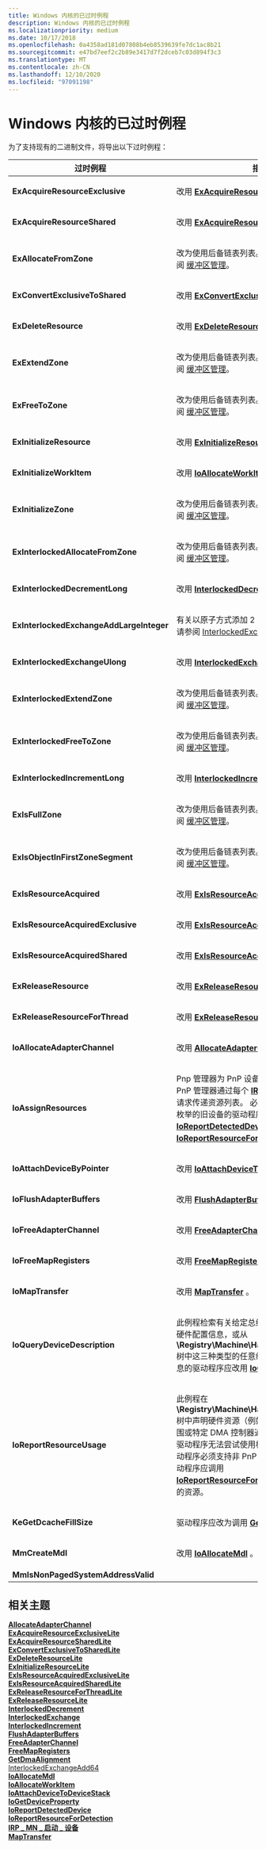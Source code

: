```yaml
---
title: Windows 内核的已过时例程
description: Windows 内核的已过时例程
ms.localizationpriority: medium
ms.date: 10/17/2018
ms.openlocfilehash: 0a4358ad181d07808b4eb8539639fe7dc1ac8b21
ms.sourcegitcommit: e47bd7eef2c2b89e3417d7f2dceb7c03d894f3c3
ms.translationtype: MT
ms.contentlocale: zh-CN
ms.lasthandoff: 12/10/2020
ms.locfileid: "97091198"
---
```

# <a name="windows-kernel-obsolete-routines"></a>Windows 内核的已过时例程


为了支持现有的二进制文件，将导出以下过时例程：

<table>
<colgroup>
<col width="50%" />
<col width="50%" />
</colgroup>
<thead>
<tr class="header">
<th>过时例程</th>
<th>描述</th>
</tr>
</thead>
<tbody>
<tr class="odd">
<td><strong>ExAcquireResourceExclusive</strong></td>
<td><p>改用 <a href="/previous-versions/ff544351(v=vs.85)" data-raw-source="[&lt;strong&gt;ExAcquireResourceExclusiveLite&lt;/strong&gt;](/previous-versions/ff544351(v=vs.85))"><strong>ExAcquireResourceExclusiveLite</strong></a> 。</p></td>
</tr>
<tr class="even">
<td><strong>ExAcquireResourceShared</strong></td>
<td><p>改用 <a href="/previous-versions/ff544363(v=vs.85)" data-raw-source="[&lt;strong&gt;ExAcquireResourceSharedLite&lt;/strong&gt;](/previous-versions/ff544363(v=vs.85))"><strong>ExAcquireResourceSharedLite</strong></a> 。</p></td>
</tr>
<tr class="odd">
<td><strong>ExAllocateFromZone</strong></td>
<td><p>改为使用后备链表列表。 有关详细信息，请参阅 <a href="/windows-hardware/drivers/ddi/index" data-raw-source="[Buffer Management](/windows-hardware/drivers/ddi/index)">缓冲区管理</a>。</p></td>
</tr>
<tr class="even">
<td><strong>ExConvertExclusiveToShared</strong></td>
<td><p>改用 <a href="/previous-versions/ff544558(v=vs.85)" data-raw-source="[&lt;strong&gt;ExConvertExclusiveToSharedLite&lt;/strong&gt;](/previous-versions/ff544558(v=vs.85))"><strong>ExConvertExclusiveToSharedLite</strong></a> 。</p></td>
</tr>
<tr class="odd">
<td><strong>ExDeleteResource</strong></td>
<td><p>改用 <a href="/windows-hardware/drivers/ddi/wdm/nf-wdm-exdeleteresourcelite" data-raw-source="[&lt;strong&gt;ExDeleteResourceLite&lt;/strong&gt;](/windows-hardware/drivers/ddi/wdm/nf-wdm-exdeleteresourcelite)"><strong>ExDeleteResourceLite</strong></a> 。</p></td>
</tr>
<tr class="even">
<td><strong>ExExtendZone</strong></td>
<td><p>改为使用后备链表列表。 有关详细信息，请参阅 <a href="/windows-hardware/drivers/ddi/index" data-raw-source="[Buffer Management](/windows-hardware/drivers/ddi/index)">缓冲区管理</a>。</p></td>
</tr>
<tr class="odd">
<td><strong>ExFreeToZone</strong></td>
<td><p>改为使用后备链表列表。 有关详细信息，请参阅 <a href="/windows-hardware/drivers/ddi/index" data-raw-source="[Buffer Management](/windows-hardware/drivers/ddi/index)">缓冲区管理</a>。</p></td>
</tr>
<tr class="even">
<td><strong>ExInitializeResource</strong></td>
<td><p>改用 <a href="/windows-hardware/drivers/ddi/wdm/nf-wdm-exinitializeresourcelite" data-raw-source="[&lt;strong&gt;ExInitializeResourceLite&lt;/strong&gt;](/windows-hardware/drivers/ddi/wdm/nf-wdm-exinitializeresourcelite)"><strong>ExInitializeResourceLite</strong></a> 。</p></td>
</tr>
<tr class="odd">
<td><strong>ExInitializeWorkItem</strong></td>
<td><p>改用 <a href="/windows-hardware/drivers/ddi/wdm/nf-wdm-ioallocateworkitem" data-raw-source="[&lt;strong&gt;IoAllocateWorkItem&lt;/strong&gt;](/windows-hardware/drivers/ddi/wdm/nf-wdm-ioallocateworkitem)"><strong>IoAllocateWorkItem</strong></a> 。</p></td>
</tr>
<tr class="even">
<td><strong>ExInitializeZone</strong></td>
<td><p>改为使用后备链表列表。 有关详细信息，请参阅 <a href="/windows-hardware/drivers/ddi/index" data-raw-source="[Buffer Management](/windows-hardware/drivers/ddi/index)">缓冲区管理</a>。</p></td>
</tr>
<tr class="odd">
<td><strong>ExInterlockedAllocateFromZone</strong></td>
<td><p>改为使用后备链表列表。 有关详细信息，请参阅 <a href="/windows-hardware/drivers/ddi/index" data-raw-source="[Buffer Management](/windows-hardware/drivers/ddi/index)">缓冲区管理</a>。</p></td>
</tr>
<tr class="even">
<td><strong>ExInterlockedDecrementLong</strong></td>
<td><p>改用 <a href="/windows-hardware/drivers/ddi/wdm/nf-wdm-interlockeddecrement" data-raw-source="[&lt;strong&gt;InterlockedDecrement&lt;/strong&gt;](/windows-hardware/drivers/ddi/wdm/nf-wdm-interlockeddecrement)"><strong>InterlockedDecrement</strong></a> 。</p></td>
</tr>
<tr class="odd">
<td><strong>ExInterlockedExchangeAddLargeInteger</strong></td>
<td><p>有关以原子方式添加 2 64 位数字的详细信息，请参阅 <a href="/windows/win32/api/winnt/nf-winnt-interlockedexchangeadd64" data-raw-source="[InterlockedExchangeAdd64](/windows/win32/api/winnt/nf-winnt-interlockedexchangeadd64)">InterlockedExchangeAdd64</a>。</p></td>
</tr>
<tr class="even">
<td><strong>ExInterlockedExchangeUlong</strong></td>
<td><p>改用 <a href="/windows-hardware/drivers/ddi/wdm/nf-wdm-interlockedexchange" data-raw-source="[&lt;strong&gt;InterlockedExchange&lt;/strong&gt;](/windows-hardware/drivers/ddi/wdm/nf-wdm-interlockedexchange)"><strong>InterlockedExchange</strong></a> 。</p></td>
</tr>
<tr class="odd">
<td><strong>ExInterlockedExtendZone</strong></td>
<td><p>改为使用后备链表列表。 有关详细信息，请参阅 <a href="/windows-hardware/drivers/ddi/index" data-raw-source="[Buffer Management](/windows-hardware/drivers/ddi/index)">缓冲区管理</a>。</p></td>
</tr>
<tr class="even">
<td><strong>ExInterlockedFreeToZone</strong></td>
<td><p>改为使用后备链表列表。 有关详细信息，请参阅 <a href="/windows-hardware/drivers/ddi/index" data-raw-source="[Buffer Management](/windows-hardware/drivers/ddi/index)">缓冲区管理</a>。</p></td>
</tr>
<tr class="odd">
<td><strong>ExInterlockedIncrementLong</strong></td>
<td><p>改用 <a href="/windows-hardware/drivers/ddi/wdm/nf-wdm-interlockedincrement" data-raw-source="[&lt;strong&gt;InterlockedIncrement&lt;/strong&gt;](/windows-hardware/drivers/ddi/wdm/nf-wdm-interlockedincrement)"><strong>InterlockedIncrement</strong></a> 。</p></td>
</tr>
<tr class="even">
<td><strong>ExIsFullZone</strong></td>
<td><p>改为使用后备链表列表。 有关详细信息，请参阅 <a href="/windows-hardware/drivers/ddi/index" data-raw-source="[Buffer Management](/windows-hardware/drivers/ddi/index)">缓冲区管理</a>。</p></td>
</tr>
<tr class="odd">
<td><strong>ExIsObjectInFirstZoneSegment</strong></td>
<td><p>改为使用后备链表列表。 有关详细信息，请参阅 <a href="/windows-hardware/drivers/ddi/index" data-raw-source="[Buffer Management](/windows-hardware/drivers/ddi/index)">缓冲区管理</a>。</p></td>
</tr>
<tr class="even">
<td><strong>ExIsResourceAcquired</strong></td>
<td><p>改用 <a href="/previous-versions/windows/hardware/drivers/ff545466(v=vs.85)" data-raw-source="[&lt;strong&gt;ExIsResourceAcquiredLite&lt;/strong&gt;](/previous-versions/windows/hardware/drivers/ff545466(v=vs.85))"><strong>ExIsResourceAcquiredLite</strong></a> 。</p></td>
</tr>
<tr class="odd">
<td><strong>ExIsResourceAcquiredExclusive</strong></td>
<td><p>改用 <a href="/windows-hardware/drivers/ddi/wdm/nf-wdm-exisresourceacquiredexclusivelite" data-raw-source="[&lt;strong&gt;ExIsResourceAcquiredExclusiveLite&lt;/strong&gt;](/windows-hardware/drivers/ddi/wdm/nf-wdm-exisresourceacquiredexclusivelite)"><strong>ExIsResourceAcquiredExclusiveLite</strong></a> 。</p></td>
</tr>
<tr class="even">
<td><strong>ExIsResourceAcquiredShared</strong></td>
<td><p>改用 <a href="/windows-hardware/drivers/ddi/wdm/nf-wdm-exisresourceacquiredsharedlite" data-raw-source="[&lt;strong&gt;ExIsResourceAcquiredSharedLite&lt;/strong&gt;](/windows-hardware/drivers/ddi/wdm/nf-wdm-exisresourceacquiredsharedlite)"><strong>ExIsResourceAcquiredSharedLite</strong></a> 。</p></td>
</tr>
<tr class="odd">
<td><strong>ExReleaseResource</strong></td>
<td><p>改用 <a href="/windows-hardware/drivers/ddi/wdm/nf-wdm-exreleaseresourcelite" data-raw-source="[&lt;strong&gt;ExReleaseResourceLite&lt;/strong&gt;](/windows-hardware/drivers/ddi/wdm/nf-wdm-exreleaseresourcelite)"><strong>ExReleaseResourceLite</strong></a> 。</p></td>
</tr>
<tr class="even">
<td><strong>ExReleaseResourceForThread</strong></td>
<td><p>改用 <a href="/previous-versions/ff545585(v=vs.85)" data-raw-source="[&lt;strong&gt;ExReleaseResourceForThreadLite&lt;/strong&gt;](/previous-versions/ff545585(v=vs.85))"><strong>ExReleaseResourceForThreadLite</strong></a> 。</p></td>
</tr>
<tr class="odd">
<td><strong>IoAllocateAdapterChannel</strong></td>
<td><p>改用 <a href="/windows-hardware/drivers/ddi/wdm/nc-wdm-pallocate_adapter_channel" data-raw-source="[&lt;strong&gt;AllocateAdapterChannel&lt;/strong&gt;](/windows-hardware/drivers/ddi/wdm/nc-wdm-pallocate_adapter_channel)"><strong>AllocateAdapterChannel</strong></a> 。</p></td>
</tr>
<tr class="even">
<td><strong>IoAssignResources</strong></td>
<td><p>Pnp 管理器为 PnP 设备的驱动程序分配资源，PnP 管理器通过每个 <a href="/windows-hardware/drivers/kernel/irp-mn-start-device" data-raw-source="[&lt;strong&gt;IRP_MN_START_DEVICE&lt;/strong&gt;](./irp-mn-start-device.md)"><strong>IRP_MN_START_DEVICE</strong></a> 请求传递资源列表。 必须支持 PnP 管理器无法枚举的旧设备的驱动程序应改用 <a href="/windows-hardware/drivers/ddi/ntddk/nf-ntddk-ioreportdetecteddevice" data-raw-source="[&lt;strong&gt;IoReportDetectedDevice&lt;/strong&gt;](/windows-hardware/drivers/ddi/ntddk/nf-ntddk-ioreportdetecteddevice)"><strong>IoReportDetectedDevice</strong></a> 和 <a href="/windows-hardware/drivers/ddi/ntddk/nf-ntddk-ioreportresourcefordetection" data-raw-source="[&lt;strong&gt;IoReportResourceForDetection&lt;/strong&gt;](/windows-hardware/drivers/ddi/ntddk/nf-ntddk-ioreportresourcefordetection)"><strong>IoReportResourceForDetection</strong></a> 。</p></td>
</tr>
<tr class="odd">
<td><strong>IoAttachDeviceByPointer</strong></td>
<td><p>改用 <a href="/windows-hardware/drivers/ddi/wdm/nf-wdm-ioattachdevicetodevicestack" data-raw-source="[&lt;strong&gt;IoAttachDeviceToDeviceStack&lt;/strong&gt;](/windows-hardware/drivers/ddi/wdm/nf-wdm-ioattachdevicetodevicestack)"><strong>IoAttachDeviceToDeviceStack</strong></a> 。</p></td>
</tr>
<tr class="even">
<td><strong>IoFlushAdapterBuffers</strong></td>
<td><p>改用 <a href="/windows-hardware/drivers/ddi/wdm/nc-wdm-pflush_adapter_buffers" data-raw-source="[&lt;strong&gt;FlushAdapterBuffers&lt;/strong&gt;](/windows-hardware/drivers/ddi/wdm/nc-wdm-pflush_adapter_buffers)"><strong>FlushAdapterBuffers</strong></a> 。</p></td>
</tr>
<tr class="odd">
<td><strong>IoFreeAdapterChannel</strong></td>
<td><p>改用 <a href="/windows-hardware/drivers/ddi/wdm/nc-wdm-pfree_adapter_channel" data-raw-source="[&lt;strong&gt;FreeAdapterChannel&lt;/strong&gt;](/windows-hardware/drivers/ddi/wdm/nc-wdm-pfree_adapter_channel)"><strong>FreeAdapterChannel</strong></a> 。</p></td>
</tr>
<tr class="even">
<td><strong>IoFreeMapRegisters</strong></td>
<td><p>改用 <a href="/windows-hardware/drivers/ddi/wdm/nc-wdm-pfree_map_registers" data-raw-source="[&lt;strong&gt;FreeMapRegisters&lt;/strong&gt;](/windows-hardware/drivers/ddi/wdm/nc-wdm-pfree_map_registers)"><strong>FreeMapRegisters</strong></a> 。</p></td>
</tr>
<tr class="odd">
<td><strong>IoMapTransfer</strong></td>
<td><p>改用 <a href="/windows-hardware/drivers/ddi/wdm/nc-wdm-pmap_transfer" data-raw-source="[&lt;strong&gt;MapTransfer&lt;/strong&gt;](/windows-hardware/drivers/ddi/wdm/nc-wdm-pmap_transfer)"><strong>MapTransfer</strong></a> 。</p></td>
</tr>
<tr class="even">
<td><strong>IoQueryDeviceDescription</strong></td>
<td><p>此例程检索有关给定总线、控制器或外设对象的硬件配置信息，或从 <strong>\Registry\Machine\Hardware\Description</strong> 树中这三种类型的任意组合。 需要硬件配置信息的驱动程序应改用 <a href="/windows-hardware/drivers/ddi/wdm/nf-wdm-iogetdeviceproperty" data-raw-source="[&lt;strong&gt;IoGetDeviceProperty&lt;/strong&gt;](/windows-hardware/drivers/ddi/wdm/nf-wdm-iogetdeviceproperty)"><strong>IoGetDeviceProperty</strong></a> 。</p></td>
</tr>
<tr class="odd">
<td><strong>IoReportResourceUsage</strong></td>
<td><p>此例程在 <strong>\Registry\Machine\Hardware\ResourceMap</strong> 树中声明硬件资源（例如中断向量、设备内存范围或特定 DMA 控制器通道），以便随后加载的驱动程序无法尝试使用相同的资源。 如果新驱动程序必须支持非 PnP 可枚举的旧设备，则驱动程序应调用 <a href="/windows-hardware/drivers/ddi/ntddk/nf-ntddk-ioreportresourcefordetection" data-raw-source="[&lt;strong&gt;IoReportResourceForDetection&lt;/strong&gt;](/windows-hardware/drivers/ddi/ntddk/nf-ntddk-ioreportresourcefordetection)"><strong>IoReportResourceForDetection</strong></a> 来声明设备的资源。</p></td>
</tr>
<tr class="even">
<td><strong>KeGetDcacheFillSize</strong></td>
<td><p>驱动程序应改为调用 <a href="/windows-hardware/drivers/ddi/wdm/nc-wdm-pget_dma_alignment" data-raw-source="[&lt;strong&gt;GetDmaAlignment&lt;/strong&gt;](/windows-hardware/drivers/ddi/wdm/nc-wdm-pget_dma_alignment)"><strong>GetDmaAlignment</strong></a> 。</p></td>
</tr>
<tr class="odd">
<td><strong>MmCreateMdl</strong></td>
<td><p>改用 <a href="/windows-hardware/drivers/ddi/wdm/nf-wdm-ioallocatemdl" data-raw-source="[&lt;strong&gt;IoAllocateMdl&lt;/strong&gt;](/windows-hardware/drivers/ddi/wdm/nf-wdm-ioallocatemdl)"><strong>IoAllocateMdl</strong></a> 。</p></td>
</tr>
<tr class="even">
<td><strong>MmIsNonPagedSystemAddressValid</strong></td>
<td></td>
</tr>
</tbody>
</table>

 

## <a name="related-topics"></a>相关主题
[**AllocateAdapterChannel**](/windows-hardware/drivers/ddi/wdm/nc-wdm-pallocate_adapter_channel)  
[**ExAcquireResourceExclusiveLite**](/previous-versions/ff544351(v=vs.85))  
[**ExAcquireResourceSharedLite**](/previous-versions/ff544363(v=vs.85))  
[**ExConvertExclusiveToSharedLite**](/previous-versions/ff544558(v=vs.85))  
[**ExDeleteResourceLite**](/windows-hardware/drivers/ddi/wdm/nf-wdm-exdeleteresourcelite)  
[**ExInitializeResourceLite**](/windows-hardware/drivers/ddi/wdm/nf-wdm-exinitializeresourcelite)  
[**ExIsResourceAcquiredExclusiveLite**](/windows-hardware/drivers/ddi/wdm/nf-wdm-exisresourceacquiredexclusivelite)  
[**ExIsResourceAcquiredSharedLite**](/windows-hardware/drivers/ddi/wdm/nf-wdm-exisresourceacquiredsharedlite)  
[**ExReleaseResourceForThreadLite**](/previous-versions/ff545585(v=vs.85))  
[**ExReleaseResourceLite**](/windows-hardware/drivers/ddi/wdm/nf-wdm-exreleaseresourcelite)  
[**InterlockedDecrement**](/windows-hardware/drivers/ddi/wdm/nf-wdm-interlockeddecrement)  
[**InterlockedExchange**](/windows-hardware/drivers/ddi/wdm/nf-wdm-interlockedexchange)  
[**InterlockedIncrement**](/windows-hardware/drivers/ddi/wdm/nf-wdm-interlockedincrement)  
[**FlushAdapterBuffers**](/windows-hardware/drivers/ddi/wdm/nc-wdm-pflush_adapter_buffers)  
[**FreeAdapterChannel**](/windows-hardware/drivers/ddi/wdm/nc-wdm-pfree_adapter_channel)  
[**FreeMapRegisters**](/windows-hardware/drivers/ddi/wdm/nc-wdm-pfree_map_registers)  
[**GetDmaAlignment**](/windows-hardware/drivers/ddi/wdm/nc-wdm-pget_dma_alignment)  
[InterlockedExchangeAdd64](/windows/win32/api/winnt/nf-winnt-interlockedexchangeadd64)  
[**IoAllocateMdl**](/windows-hardware/drivers/ddi/wdm/nf-wdm-ioallocatemdl)  
[**IoAllocateWorkItem**](/windows-hardware/drivers/ddi/wdm/nf-wdm-ioallocateworkitem)  
[**IoAttachDeviceToDeviceStack**](/windows-hardware/drivers/ddi/wdm/nf-wdm-ioattachdevicetodevicestack)  
[**IoGetDeviceProperty**](/windows-hardware/drivers/ddi/wdm/nf-wdm-iogetdeviceproperty)  
[**IoReportDetectedDevice**](/windows-hardware/drivers/ddi/ntddk/nf-ntddk-ioreportdetecteddevice)  
[**IoReportResourceForDetection**](/windows-hardware/drivers/ddi/ntddk/nf-ntddk-ioreportresourcefordetection)  
[**IRP \_ MN \_ 启动 \_ 设备**](./irp-mn-start-device.md)  
[**MapTransfer**](/windows-hardware/drivers/ddi/wdm/nc-wdm-pmap_transfer)
